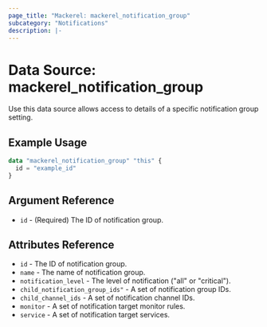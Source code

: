```yaml
---
page_title: "Mackerel: mackerel_notification_group"
subcategory: "Notifications"
description: |-
---
```


# Data Source: mackerel_notification_group

Use this data source allows access to details of a specific notification group setting.

## Example Usage

```terraform
data "mackerel_notification_group" "this" {
  id = "example_id"
}
```

## Argument Reference

* `id` - (Required) The ID of notification group.

## Attributes Reference

* `id` - The ID of notification group.
* `name` - The name of notification group.
* `notification_level` - The level of notification ("all" or "critical").
* `child_notification_group_ids"` - A set of notification group IDs.
* `child_channel_ids` -  A set of notification channel IDs.
* `monitor` - A set of notification target monitor rules.
* `service` - A set of notification target services.
